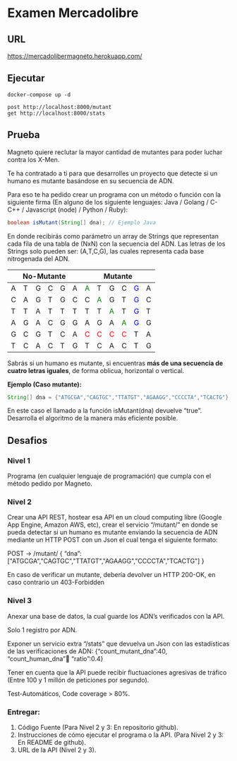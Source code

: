 # Examen Mercadolibre

## URL

https://mercadolibermagneto.herokuapp.com/

## Ejecutar

```shell
docker-compose up -d
```
```shell
post http://localhost:8000/mutant
get http://localhost:8000/stats
```

## Prueba

Magneto quiere reclutar la mayor cantidad de mutantes para poder luchar contra los X-Men.

Te ha contratado a ti para que desarrolles un proyecto que detecte si un humano es mutante basándose en su secuencia de
ADN.

Para eso te ha pedido crear un programa con un método o función con la siguiente firma (En alguno de los siguiente
lenguajes: Java / Golang / C-C++ / Javascript (node) / Python / Ruby):

``` Java
boolean isMutant(String[] dna); // Ejemplo Java
```

En donde recibirás como parámetro un array de Strings que representan cada fila de una tabla de (NxN) con la secuencia
del ADN. Las letras de los Strings solo pueden ser: (A,T,C,G), las cuales representa cada base nitrogenada del ADN.

<table>
<thead>
  <tr>
    <th colspan="6">No-Mutante</th>
    <th colspan="6">Mutante</th>
  </tr>
</thead>
<tbody>
  <tr>
    <td>A</td>
    <td>T</td>
    <td>G</td>
    <td>C</td>
    <td>G</td>
    <td>A</td>
    <td><span style="color: green">A</span></td>
    <td>T</td>
    <td>G</td>
    <td>C</td>
    <td><span style="color: blue">G</span></td>
    <td>A</td>
  </tr>
<tr>
    <td>C</td>
    <td>A</td>
    <td>G</td>
    <td>T</td>
    <td>G</td>
    <td>C</td>
    <td>C</td>
    <td><span style="color: green">A</span></td>
    <td>G</td>
    <td>T</td>
    <td><span style="color: blue">G</span></td>
    <td>C</td>
  </tr>
<tr>
    <td>T</td>
    <td>T</td>
    <td>A</td>
    <td>T</td>
    <td>T</td>
    <td>T</td>
    <td>T</td>
    <td>T</td>
    <td><span style="color: green">A</span></td>
    <td>T</td>
    <td><span style="color: blue">G</span></td>
    <td>T</td>
  </tr>
<tr>
    <td>A</td>
    <td>G</td>
    <td>A</td>
    <td>C</td>
    <td>G</td>
    <td>G</td>
    <td>A</td>
    <td>G</td>
    <td>A</td>
    <td><span style="color: green">A</span></td>
    <td><span style="color: blue">G</span></td>
    <td>G</td>
  </tr>
<tr>
    <td>G</td>
    <td>C</td>
    <td>G</td>
    <td>T</td>
    <td>C</td>
    <td>A</td>
    <td><span style="color: red">C</span></td>
    <td><span style="color: red">C</span></td>
    <td><span style="color: red">C</span></td>
    <td><span style="color: red">C</span></td>
    <td>T</td>
    <td>A</td>
  </tr>
<tr>
    <td>T</td>
    <td>C</td>
    <td>A</td>
    <td>C</td>
    <td>T</td>
    <td>G</td>
    <td>T</td>
    <td>C</td>
    <td>A</td>
    <td>C</td>
    <td>T</td>
    <td>G</td>
  </tr>
</tbody>
</table>


Sabrás si un humano es mutante, si encuentras **más de una secuencia de cuatro letras iguales**, de forma oblicua,
horizontal o vertical.

**Ejemplo (Caso mutante):**

```java
String[] dna = {"ATGCGA","CAGTGC","TTATGT","AGAAGG","CCCCTA","TCACTG"};
```

En este caso el llamado a la función isMutant(dna) devuelve “true”. Desarrolla el algoritmo de la manera más eficiente
posible.

## **Desafios**

### **Nivel 1**

Programa (en cualquier lenguaje de programación) que cumpla con el método pedido por Magneto.

### **Nivel 2**

Crear una API REST, hostear esa API en un cloud computing libre (Google App Engine, Amazon AWS, etc), crear el servicio
“/mutant/” en donde se pueda detectar si un humano es mutante enviando la secuencia de ADN mediante un HTTP POST con un
Json el cual tenga el siguiente formato:

POST → /mutant/ { “dna”:["ATGCGA","CAGTGC","TTATGT","AGAAGG","CCCCTA","TCACTG"] }

En caso de verificar un mutante, debería devolver un HTTP 200-OK, en caso contrario un 403-Forbidden

### **Nivel 3**

Anexar una base de datos, la cual guarde los ADN’s verificados con la API.

Solo 1 registro por ADN.

Exponer un servicio extra “/stats” que devuelva un Json con las estadísticas de las verificaciones de ADN:
{“count_mutant_dna”:40, “count_human_dna”:100: “ratio”:0.4}

Tener en cuenta que la API puede recibir fluctuaciones agresivas de tráfico (Entre 100 y 1 millón de peticiones por
segundo).

Test-Automáticos, Code coverage > 80%.

### **Entregar:**

1. Código Fuente (Para Nivel 2 y 3: En repositorio github).
2. Instrucciones de cómo ejecutar el programa o la API. (Para Nivel 2 y 3: En README de github).
3. URL de la API (Nivel 2 y 3).
